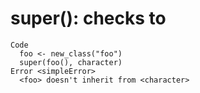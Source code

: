 # super(): checks to

    Code
      foo <- new_class("foo")
      super(foo(), character)
    Error <simpleError>
      <foo> doesn't inherit from <character>

